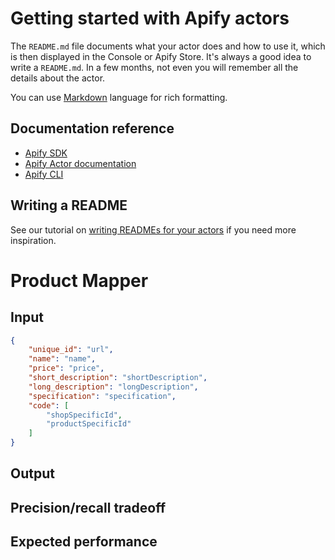 # Getting started with Apify actors

The `README.md` file documents what your actor does and how to use it,
which is then displayed in the Console or Apify Store. It's always a good
idea to write a `README.md`. In a few months, not even you
will remember all the details about the actor.

You can use [Markdown](https://www.markdownguide.org/cheat-sheet)
language for rich formatting.

## Documentation reference

- [Apify SDK](https://sdk.apify.com/)
- [Apify Actor documentation](https://docs.apify.com/actor)
- [Apify CLI](https://docs.apify.com/cli)

## Writing a README

See our tutorial on [writing READMEs for your actors](https://help.apify.com/en/articles/2912548-how-to-write-great-readme-for-your-actors) if you need more inspiration.

# Product Mapper
## Input
```json
{
    "unique_id": "url",
    "name": "name",
    "price": "price",
    "short_description": "shortDescription",
    "long_description": "longDescription",
    "specification": "specification",
    "code": [
        "shopSpecificId",
        "productSpecificId"
    ]
}
```
## Output
## Precision/recall tradeoff
## Expected performance
